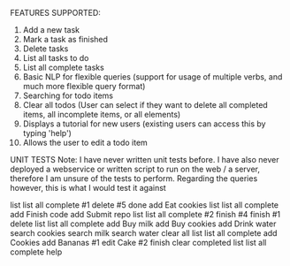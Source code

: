 
FEATURES SUPPORTED: 
1. Add a new task
2. Mark a task as finished
3. Delete tasks 
4. List all tasks to do 
5. List all complete tasks 
6. Basic NLP for flexible queries (support for usage of multiple verbs, and much more flexible query format)
7. Searching for todo items
8. Clear all todos (User can select if they want to delete all completed items, all incomplete items, or all elements)
9. Displays a tutorial for new users (existing users can access this by typing 'help')
10. Allows the user to edit a todo item

UNIT TESTS
Note: I have never written unit tests before. I have also never deployed a webservice or written script to run on
the web / a server, therefore I am unsure of the tests to perform. Regarding the queries however, this is what I would 
test it against 

  list 
  list all complete
  #1 delete
  #5 done 
  add Eat cookies 
  list 
  list all complete 
  add Finish code 
  add Submit repo 
  list 
  list all complete 
  #2 finish
  #4 finish
  #1 delete
  list 
  list all complete
  add Buy milk 
  add Buy cookies
  add Drink water 
  search cookies 
  search milk 
  search water 
  clear all
  list 
  list all complete
  add Cookies 
  add Bananas
  #1 edit Cake 
  #2 finish
  clear completed
  list 
  list all complete
  help

